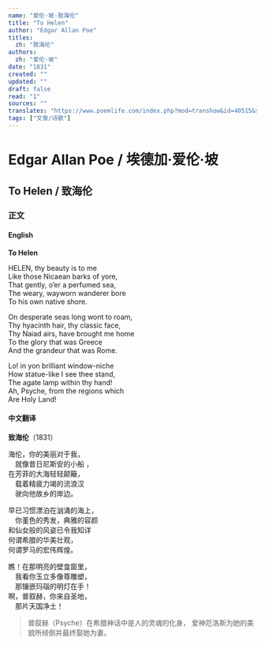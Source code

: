 ```yaml
---
name: "爱伦·坡-致海伦"
title: "To Helen"
author: "Edgar Allan Poe"
titles:
  zh: "致海伦"
authors:
  zh: "爱伦·坡"
date: "1831"
created: ""
updated: ""
draft: false
read: "1"
sources: ""
translates: "https://www.poemlife.com/index.php?mod=transhow&id=40515&str=1765"
tags: ["文章/诗歌"]
---
```



# Edgar Allan Poe / 埃德加·爱伦·坡

## To Helen / 致海伦

### 正文

<!-- tabs:start -->

#### **English**

**To Helen**

HELEN, thy beauty is to me  
Like those Nicaean barks of yore,  
That gently, o’er a perfumed sea,  
The weary, wayworn wanderer bore  
To his own native shore.  

On desperate seas long wont to roam,  
Thy hyacinth hair, thy classic face,  
Thy Naiad airs, have brought me home  
To the glory that was Greece  
And the grandeur that was Rome.  

Lo! in yon brilliant window-niche  
How statue-like I see thee stand,  
The agate lamp within thy hand!  
Ah, Psyche, from the regions which  
Are Holy Land!  

#### **中文翻译**

**致海伦**（1831）  

海伦，你的美丽对于我，  
　就像昔日尼斯安的小船 ，  
在芳菲的大海轻轻颠簸，  
　载着精疲力竭的流浪汉  
　驶向他故乡的岸边。  

早已习惯漂泊在汹涌的海上，  
　你堇色的秀发，典雅的容颜  
和仙女般的风姿已令我知详  
何谓希腊的华美壮观，  
何谓罗马的宏伟辉煌。  

瞧！在那明亮的壁龛窗里，  
　我看你玉立多像尊雕塑，  
　那镶嵌玛瑙的明灯在手！  
啊，普叙赫，你来自圣地，  
　那片天国净土！  

> 普叙赫（Psyche）在希腊神话中是人的灵魂的化身，
> 爱神厄洛斯为她的美貌所倾倒并最终娶她为妻。

<!-- tabs:end -->
